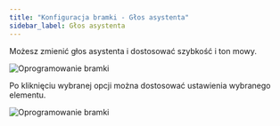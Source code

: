 ```yaml
---
title: "Konfiguracja bramki - Głos asystenta"
sidebar_label: Głos asystenta
---
```


Możesz zmienić głos asystenta i dostosować szybkość i ton mowy.

![Oprogramowanie bramki](/img/en/bramka/config_ais_dom_section4.png)

Po kliknięciu wybranej opcji można dostosować ustawienia wybranego elementu.

![Oprogramowanie bramki](/img/en/bramka/config_ais_dom_section4_2.png)
